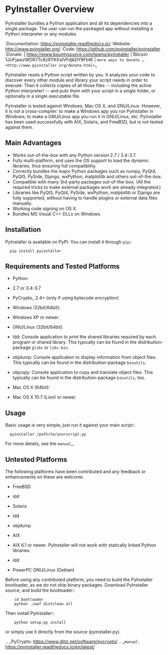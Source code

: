 PyInstaller Overview
====================

PyInstaller bundles a Python application and all its dependencies into a single
package. The user can run the packaged app without installing a Python
interpreter or any modules.


:Documentation: https://pyinstaller.readthedocs.io/
:Website:       http://www.pyinstaller.org/
:Code:          https://github.com/pyinstaller/pyinstaller
:Donate:        | https://www.bountysource.com/teams/pyinstaller
                | Bitcoin: 1JUFjawzWDR7Tc8z9TKXstVFdjkDY9FbtK
                | `more ways to donate … <http://www.pyinstaller.org/donate.html>`_


PyInstaller reads a Python script written by you. It analyzes your code
to discover every other module and library your script needs in order to
execute. Then it collects copies of all those files -- including the active
Python interpreter! -- and puts them with your script in a single folder, or
optionally in a single executable file.


PyInstaller is tested against Windows, Mac OS X, and GNU/Linux.
However, it is not a cross-compiler:
to make a Windows app you run PyInstaller in Windows; to make
a GNU/Linux app you run it in GNU/Linux, etc.
PyInstaller has been used successfully
with AIX, Solaris, and FreeBSD, but is not tested against them.


Main Advantages
---------------

- Works out-of-the-box with any Python version 2.7 / 3.4-3.7.
- Fully multi-platform, and uses the OS support to load the dynamic libraries,
  thus ensuring full compatibility.
- Correctly bundles the major Python packages such as numpy, PyQt4, PyQt5,
  PySide, Django, wxPython, matplotlib and others out-of-the-box.
- Compatible with many 3rd-party packages out-of-the-box. (All the required
  tricks to make external packages work are already integrated.)
- Libraries like PyQt5, PyQt4, PySide, wxPython, matplotlib or Django are fully
  supported, without having to handle plugins or external data files manually.
- Working code signing on OS X.
- Bundles MS Visual C++ DLLs on Windows.


Installation
------------

PyInstaller is available on PyPI. You can install it through `pip`::

      pip install pyinstaller


Requirements and Tested Platforms
------------------------------------

- Python: 

 - 2.7 or 3.4-3.7
 - PyCrypto_ 2.4+ (only if using bytecode encryption)

- Windows (32bit/64bit):

 - Windows XP or newer.
    
- GNU/Linux (32bit/64bit)

 - ldd: Console application to print the shared libraries required
   by each program or shared library. This typically can be found in
   the distribution-package `glibc` or `libc-bin`.
 - objdump: Console application to display information from 
   object files. This typically can be found in the
   distribution-package `binutils`.
 - objcopy: Console application to copy and translate object files.
   This typically can be found in the distribution-package `binutils`,
   too.

- Mac OS X (64bit):

 - Mac OS X 10.7 (Lion) or newer.


Usage
-----

Basic usage is very simple, just run it against your main script::

      pyinstaller /path/to/yourscript.py

For more details, see the `manual`_.


Untested Platforms
---------------------

The following platforms have been contributed and any feedback or
enhancements on these are welcome.

- FreeBSD

 - ldd

- Solaris

 - ldd
 - objdump

- AIX

 - AIX 6.1 or newer. PyInstaller will not work with statically
   linked Python libraries.
 - ldd

- PowerPC GNU/Linux (Debian)


Before using any contributed platform, you need to build the PyInstaller
bootloader, as we do not ship binary packages. Download PyInstaller
source, and build the bootloader::
     
        cd bootloader
        python ./waf distclean all

Then install PyInstaller::

        python setup.py install
        
or simply use it directly from the source (pyinstaller.py).



.. _PyCrypto: https://www.dlitz.net/software/pycrypto/
.. _`manual`: https://pyinstaller.readthedocs.io/en/latest/

